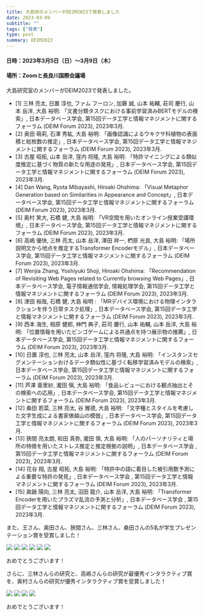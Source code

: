 ```yaml
---
title: 大島研のメンバーがDEIM2023で発表しました
date: 2023-03-09
subtitle: ""
tags: ["発表"]
type: post
summary: DEIM2023
---
```



#### 日時：2023年3月5日（日）～3月9日（木）
#### 場所：Zoomと長良川国際会議場

大島研究室のメンバーがDEIM2023で発表しました。

+ [1] 	三林 亮太, 日置 淳也, ファム フーロン, 加藤 誠, 山本 祐輔, 莊司 慶行, 山本 岳洋, 大島 裕明: 「文書分類タスクにおける事前学習済みBERTモデルの検索」, 日本データベース学会, 第15回データ工学と情報マネジメントに関するフォーラム (DEIM Forum 2023), 2023年3月.
+ [2] 	奥田 萌莉, 石澤 秀紘, 大島 裕明: 「画像認識によるウキクサ科植物の表面積と総枚数の推定」, 日本データベース学会, 第15回データ工学と情報マネジメントに関するフォーラム (DEIM Forum 2023), 2023年3月.
+ [3] 	古屋 昭拓, 山本 岳洋,  窪内 将隆, 大島 裕明: 「特許マイニングによる類似度推定に基づく物質の新たな用途の発見」, 日本データベース学会, 第15回データ工学と情報マネジメントに関するフォーラム (DEIM Forum 2023), 2023年3月.
+ [4] 	Dan Wang, Ryota Mibayashi, Hiroaki Ohshima: 「Visual Metaphor Generation based on Similarities in Appearance and Concept」, 日本データベース学会, 第15回データ工学と情報マネジメントに関するフォーラム (DEIM Forum 2023), 2023年3月.
+ [5] 	奥村 笑大, 石橋 健, 大島 裕明: 「VR空間を用いたオンライン授業受講環境」, 日本データベース学会, 第15回データ工学と情報マネジメントに関するフォーラム (DEIM Forum 2023), 2023年3月.
+ [6] 	高嶋 優快, 三林 亮太, 山本 岳洋, 澤田 祥一, 椚原 光良, 大島 裕明: 「場所説明文から地点を推定するTransformer Encoderモデル」, 日本データベース学会, 第15回データ工学と情報マネジメントに関するフォーラム (DEIM Forum 2023), 2023年3月.
+ [7] 	Wenjia Zhang, Yoshiyuki Shoji, Hiroaki Ohshima: 「Recommendation of Revisiting Web Pages related to Currently browsing Web Pages」, 日本データベース学会, 電子情報通信学会, 情報処理学会, 第15回データ工学と情報マネジメントに関するフォーラム (DEIM Forum 2023), 2023年3月.
+ [8] 	津田 裕哉, 石橋 健, 大島 裕明 : 「MRデバイス環境における物理インタラクションを伴う日常タスク処理」, 日本データベース学会, 第15回データ工学と情報マネジメントに関するフォーラム (DEIM Forum 2023), 2023年3月.
+ [9] 	西本 海生, 相原 健郎, 神門 典子, 莊司 慶行, 山本 祐輔, 山本 岳洋, 大島 裕明: 「位置情報を用いたビンゴゲームによる共通点を持つ展示物の推薦」, 日本データベース学会, 第15回データ工学と情報マネジメントに関するフォーラム (DEIM Forum 2023), 2023年3月.
+ [10] 	日置 淳也, 三林 亮太, 山本 岳洋, 窪内 将隆, 大島 裕明: 「インスタンスセグメンテーションおけるデータ類似性に基づく転移学習済みモデルの検索」, 日本データベース学会, 第15回データ工学と情報マネジメントに関するフォーラム (DEIM Forum 2023), 2023年3月.
+ [11] 芦澤 亜里紗, 瀧田 愼, 大島 裕明: 「食品レビューにおける観点抽出とその検索への応用」, 日本データベース学会, 第15回データ工学と情報マネジメントに関するフォーラム (DEIM Forum 2023), 2023年3月.
+ [12] 	桑田 若菜, 三林 亮太, 谷 雅德, 大島 裕明: 「文字種とスタイルを考慮した文字生成による書家俵越山の模倣」, 日本データベース学会, 第15回データ工学と情報マネジメントに関するフォーラム (DEIM Forum 2023), 2023年3月.
+ [13] 	狹間 亮太朗, 和田 真弥, 瀧田 愼, 大島 裕明: 「人のパーソナリティと場所の特徴を用いたストレス推定と推定根拠の説明」, 日本データベース学会 , 第15回データ工学と情報マネジメントに関するフォーラム (DEIM Forum 2023), 2023年3月.
+ [14] 	花谷 翔, 古屋 昭拓, 大島 裕明: 「特許中の語に着目した被引用数予測による重要な特許の発見」, 日本データベース学会 , 第15回データ工学と情報マネジメントに関するフォーラム (DEIM Forum 2023), 2023年3月.
+ [15] 	眞鍋 陽向, 三林 亮太, 沼田 龍介, 山本 岳洋, 大島 裕明: 「Transformer Encoderを用いたプラズマ乱流の予測と分析」, 日本データベース学会 , 第15回データ工学と情報マネジメントに関するフォーラム (DEIM Forum 2023), 2023年3月.

また、王さん、奥田さん、狹間さん、三林さん、桑田さんの5名が学生プレゼンテーション賞を受賞しました！

![](presentation.jpg)
![](wang.jpg)
![](okuda.jpg)
![](hazama.jpg)
![](mibayashi.jpg)
![](kuwata.jpg)

おめでとうございます！


さらに、三林さんらの研究と、高嶋さんらの研究が最優秀インタラクティブ賞を、奥村さんらの研究が優秀インタラクティブ賞を受賞しました！

![](interactive.jpg)
![](mibayashi_interactive.jpg)
![](takashima.jpg)
![](okumura.jpg)

おめでとうございます！